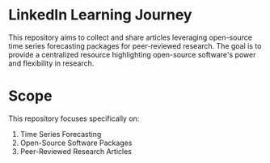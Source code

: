 # LinkedIn Learning Journey
This repository aims to collect and share articles leveraging open-source time series forecasting packages for peer-reviewed research. The goal is to provide a centralized resource highlighting open-source software's power and flexibility in research.

# Scope
This repository focuses specifically on:

1. Time Series Forecasting
2. Open-Source Software Packages
3. Peer-Reviewed Research Articles
